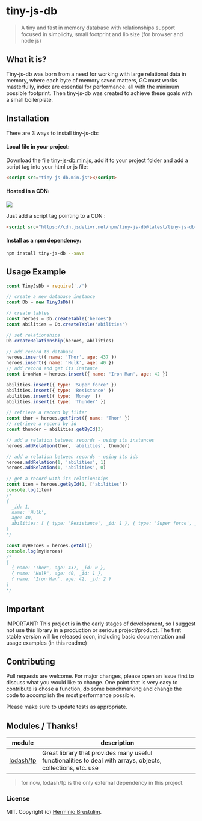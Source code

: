# tiny-js-db

> A tiny and fast in memory database with relationships support focused in simplicity, small footprint and lib size (for browser and node js)

## What it is?

Tiny-js-db was born from a need for working with large relational data in memory, where each byte of memory saved matters, GC must works masterfully, index are essential for performance. all with the minimum possible footprint.
Then tiny-js-db was created to achieve these goals with a small boilerplate.

## Installation

There are 3 ways to install tiny-js-db:

#### Local file in your project:

Download the file [tiny-js-db.min.js](https://github.com/brustulim/tiny-js-db/blob/master/tiny-js-db.min.js), add it to your project folder and add a script tag into your html or js file:

```html
<script src="tiny-js-db.min.js"></script>
```

#### Hosted in a CDN:

[![](https://data.jsdelivr.com/v1/package/npm/tiny-js-db/badge)](https://www.jsdelivr.com/package/npm/tiny-js-db)

Just add a script tag pointing to a CDN :

```html
<script src="https://cdn.jsdelivr.net/npm/tiny-js-db@latest/tiny-js-db.min.js"></script>
```

#### Install as a npm dependency:

```bash
npm install tiny-js-db --save
```

## Usage Example

```javascript
const TinyJsDb = require('./')

// create a new database instance
const Db = new TinyJsDb()

// create tables
const heroes = Db.createTable('heroes')
const abilities = Db.createTable('abilities')

// set relationships
Db.createRelationship(heroes, abilities)

// add record to database
heroes.insert({ name: 'Thor', age: 437 })
heroes.insert({ name: 'Hulk', age: 40 })
// add record and get its instance
const ironMan = heroes.insert({ name: 'Iron Man', age: 42 })

abilities.insert({ type: 'Super force' })
abilities.insert({ type: 'Resistance' })
abilities.insert({ type: 'Money' })
abilities.insert({ type: 'Thunder' })

// retrieve a record by filter
const thor = heroes.getFirst({ name: 'Thor' })
// retrieve a record by id
const thunder = abilities.getById(3)

// add a relation between records - using its instances
heroes.addRelation(thor, 'abilities', thunder)

// add a relation between records - using its ids
heroes.addRelation(1, 'abilities', 1)
heroes.addRelation(1, 'abilities', 0)

// get a record with its relationships
const item = heroes.getById(1, ['abilities'])
console.log(item)
/*
{
  _id: 1,
  name: 'Hulk',
  age: 40,
  abilities: [ { type: 'Resistance', _id: 1 }, { type: 'Super force', _id: 0 } ]
}
*/

const myHeroes = heroes.getAll()
console.log(myHeroes)
/*
[
  { name: 'Thor', age: 437, _id: 0 },
  { name: 'Hulk', age: 40, _id: 1 },
  { name: 'Iron Man', age: 42, _id: 2 }
]
*/
```

## Important

IMPORTANT: This project is in the early stages of development, so I suggest not use this library in a production or serious project/product.
The first stable version will be released soon, including basic documentation and usage examples (in this readme)

## Contributing

Pull requests are welcome. For major changes, please open an issue first to discuss what you would like to change.
One point that is very easy to contribute is chose a function, do some benchmarking and change the code to accomplish the most performance possible.

Please make sure to update tests as appropriate.

## Modules / Thanks!

| module                 | description                                                                                                 |
| ---------------------- | ----------------------------------------------------------------------------------------------------------- |
| [lodash/fp][lodash/fp] | Great library that provides many useful functionalities to deal with arrays, objects, collections, etc. use |

[lodash/fp]: https://github.com/lodash/lodash

> for now, lodash/fp is the only external dependency in this project.

### License

MIT. Copyright (c) [Herminio Brustulim](https://github.com/brustulim).
